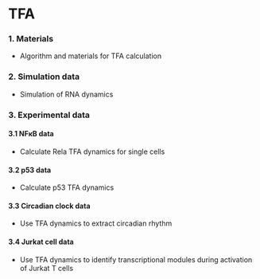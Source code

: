 # TFA
### 1. Materials
+ Algorithm and materials for TFA calculation
### 2. Simulation data
+ Simulation of RNA dynamics
### 3. Experimental data
#### 3.1 NFκB data
+ Calculate Rela TFA dynamics for single cells
#### 3.2 p53 data
+ Calculate p53 TFA dynamics
#### 3.3 Circadian clock data
+ Use TFA dynamics to extract circadian rhythm
#### 3.4 Jurkat cell data
+ Use TFA dynamics to identify transcriptional modules during activation of Jurkat T cells
